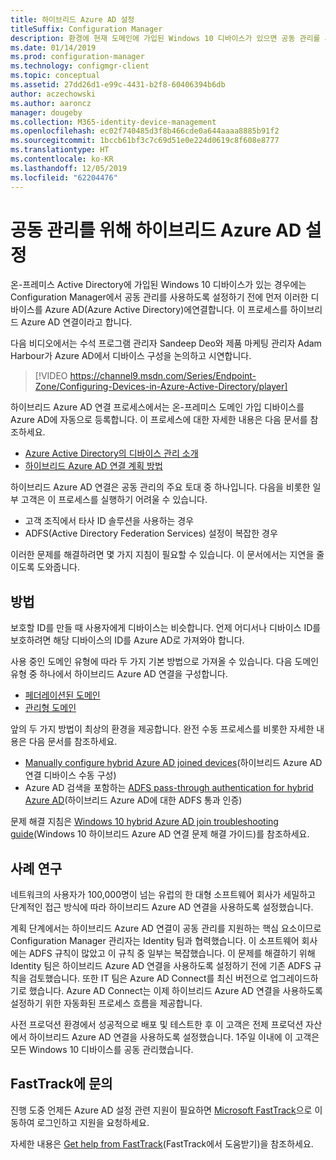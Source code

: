 ```yaml
---
title: 하이브리드 Azure AD 설정
titleSuffix: Configuration Manager
description: 환경에 현재 도메인에 가입된 Windows 10 디바이스가 있으면 공동 관리를 사용하도록 설정하기 전에 하이브리드 Azure AD를 설정합니다.
ms.date: 01/14/2019
ms.prod: configuration-manager
ms.technology: configmgr-client
ms.topic: conceptual
ms.assetid: 27dd26d1-e99c-4431-b2f8-60406394b6db
author: aczechowski
ms.author: aaroncz
manager: dougeby
ms.collection: M365-identity-device-management
ms.openlocfilehash: ec02f740485d3f8b466cde0a644aaaa8885b91f2
ms.sourcegitcommit: 1bccb61bf3c7c69d51e0e224d0619c8f608e8777
ms.translationtype: HT
ms.contentlocale: ko-KR
ms.lasthandoff: 12/05/2019
ms.locfileid: "62204476"
---
```

# <a name="set-up-hybrid-azure-ad-for-co-management"></a>공동 관리를 위해 하이브리드 Azure AD 설정

온-프레미스 Active Directory에 가입된 Windows 10 디바이스가 있는 경우에는 Configuration Manager에서 공동 관리를 사용하도록 설정하기 전에 먼저 이러한 디바이스를 Azure AD(Azure Active Directory)에연결합니다. 이 프로세스를 하이브리드 Azure AD 연결이라고 합니다. 

다음 비디오에서는 수석 프로그램 관리자 Sandeep Deo와 제품 마케팅 관리자 Adam Harbour가 Azure AD에서 디바이스 구성을 논의하고 시연합니다.

> [!VIDEO https://channel9.msdn.com/Series/Endpoint-Zone/Configuring-Devices-in-Azure-Active-Directory/player]

하이브리드 Azure AD 연결 프로세스에서는 온-프레미스 도메인 가입 디바이스를 Azure AD에 자동으로 등록합니다. 이 프로세스에 대한 자세한 내용은 다음 문서를 참조하세요.
- [Azure Active Directory의 디바이스 관리 소개](https://docs.microsoft.com/azure/active-directory/device-management-introduction) 
- [하이브리드 Azure AD 연결 계획 방법](https://docs.microsoft.com/azure/active-directory/devices/hybrid-azuread-join-plan)

하이브리드 Azure AD 연결은 공동 관리의 주요 토대 중 하나입니다. 다음을 비롯한 일부 고객은 이 프로세스를 실행하기 어려울 수 있습니다.
- 고객 조직에서 타사 ID 솔루션을 사용하는 경우 
- ADFS(Active Directory Federation Services) 설정이 복잡한 경우

이러한 문제를 해결하려면 몇 가지 지침이 필요할 수 있습니다. 이 문서에서는 지연을 줄이도록 도와줍니다.


## <a name="how-to-do-it"></a>방법

보호할 ID를 만들 때 사용자에게 디바이스는 비슷합니다. 언제 어디서나 디바이스 ID를 보호하려면 해당 디바이스의 ID를 Azure AD로 가져와야 합니다.

사용 중인 도메인 유형에 따라 두 가지 기본 방법으로 가져올 수 있습니다. 다음 도메인 유형 중 하나에서 하이브리드 Azure AD 연결을 구성합니다.  
- [페더레이션된 도메인](https://docs.microsoft.com/azure/active-directory/devices/hybrid-azuread-join-federated-domains)  
- [관리형 도메인](https://docs.microsoft.com/azure/active-directory/devices/hybrid-azuread-join-managed-domains)  

앞의 두 가지 방법이 최상의 환경을 제공합니다. 완전 수동 프로세스를 비롯한 자세한 내용은 다음 문서를 참조하세요.
- [Manually configure hybrid Azure AD joined devices](https://docs.microsoft.com/azure/active-directory/device-management-hybrid-azuread-joined-devices-setup)(하이브리드 Azure AD 연결 디바이스 수동 구성)  
- Azure AD 검색을 포함하는 [ADFS pass-through authentication for hybrid Azure AD](https://docs.microsoft.com/windows-server/identity/ad-fs/ad-fs-overview)(하이브리드 Azure AD에 대한 ADFS 통과 인증)  

문제 해결 지침은 [Windows 10 hybrid Azure AD join troubleshooting guide](https://docs.microsoft.com/azure/active-directory/devices/troubleshoot-hybrid-join-windows-current)(Windows 10 하이브리드 Azure AD 연결 문제 해결 가이드)를 참조하세요.



## <a name="case-study"></a>사례 연구

네트워크의 사용자가 100,000명이 넘는 유럽의 한 대형 소프트웨어 회사가 세밀하고 단계적인 접근 방식에 따라 하이브리드 Azure AD 연결을 사용하도록 설정했습니다.

계획 단계에서는 하이브리드 Azure AD 연결이 공동 관리를 지원하는 핵심 요소이므로 Configuration Manager 관리자는 Identity 팀과 협력했습니다. 이 소프트웨어 회사에는 ADFS 규칙이 많았고 이 규칙 중 일부는 복잡했습니다. 이 문제를 해결하기 위해 Identity 팀은 하이브리드 Azure AD 연결을 사용하도록 설정하기 전에 기존 ADFS 규칙을 검토했습니다. 또한 IT 팀은 Azure AD Connect를 최신 버전으로 업그레이드하기로 했습니다. Azure AD Connect는 이제 하이브리드 Azure AD 연결을 사용하도록 설정하기 위한 자동화된 프로세스 흐름을 제공합니다.

사전 프로덕션 환경에서 성공적으로 배포 및 테스트한 후 이 고객은 전제 프로덕션 자산에서 하이브리드 Azure AD 연결을 사용하도록 설정했습니다. 1주일 이내에 이 고객은 모든 Windows 10 디바이스를 공동 관리했습니다.



## <a name="contact-fasttrack"></a>FastTrack에 문의

진행 도중 언제든 Azure AD 설정 관련 지원이 필요하면 [Microsoft FastTrack](https://Microsoft.com/FastTrack/)으로 이동하여 로그인하고 지원을 요청하세요. 

자세한 내용은 [Get help from FastTrack](/sccm/comanage/quickstart-fasttrack)(FastTrack에서 도움받기)을 참조하세요. 

